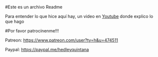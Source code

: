 #Este es un archivo Readme

Para entender lo que hice aquí hay, un video en [Youtube](https://youtu.be/1MSa1twsvuI) donde explico lo que hago

#Por favor patrocínenme!!!

Patreon: https://www.patreon.com/user?ty=h&u=474511

Paypal: https://paypal.me/hedleyquintana
